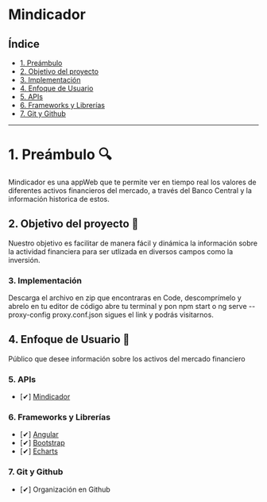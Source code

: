 # Mindicador

## Índice

* [1. Preámbulo](#1-preámbulo)
* [2. Objetivo del proyecto](#2-objetivo-del-proyecto)
* [3. Implementación](#3-implementación)
* [4. Enfoque de Usuario](#4-enfoque-de-usuario)
* [5. APIs](#4-apis)
* [6. Frameworks y Librerías](#6-frameworks-y-librerías)
* [7. Git y Github](#7-git-y-github)

***
# 1. Preámbulo :mag:

Mindicador es una appWeb que te permite ver en tiempo real los valores de diferentes activos financieros del mercado, a través del Banco Central y la información historica de estos.

## 2. Objetivo del proyecto :pencil:

Nuestro objetivo es facilitar de manera fácil y dinámica la información sobre la actividad financiera para ser utlizada en diversos campos como la inversión.

### 3. Implementación

Descarga el archivo en zip que encontraras en Code, descomprímelo y abrelo en tu editor de código abre tu terminal y pon npm start o ng serve --proxy-config proxy.conf.json sigues el link y podrás visitarnos.
## 4. Enfoque de Usuario :busts_in_silhouette:

Público que desee información sobre los activos del mercado financiero

### 5. APIs

* [✔] [Mindicador](https://mindicador.cl/)

### 6. Frameworks y Librerías

* [✔] [Angular](https://angular.io/)
* [✔] [Bootstrap](https://getbootstrap.com/)
* [✔] [Echarts](https://www.npmjs.com/package/ngx-echarts)

### 7. Git y Github

* [✔] Organización en Github

